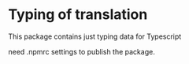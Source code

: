 # Typing of translation

This package contains just typing data for Typescript

need .npmrc settings to publish the package.
